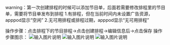 warning：第一次创建排程的时候可以添加节目单，后面若需要修改排程里的节目单，需要将节目单发布到排程
1.有排程，但在当前时间内未设置广告资源，apppod显示“空闲”
2.无可用排程或排程过期，apppod显示“无可用排程”


操作步骤：点击排程下的节目排程→点击创建排程→编辑信息后→点击保存
操作步骤图示：
![输入图片说明](https://images.gitee.com/uploads/images/2021/0519/141052_6ba73a0c_8867015.png "屏幕截图.png")
![输入图片说明](https://images.gitee.com/uploads/images/2021/0519/141230_84fae959_8867015.png "屏幕截图.png")
![输入图片说明](https://images.gitee.com/uploads/images/2021/0519/141308_f2a53edf_8867015.png "屏幕截图.png")